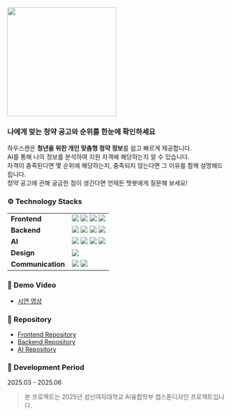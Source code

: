 <img src="https://github.com/user-attachments/assets/75ec9668-4042-4853-9a51-2398e52cb4e2" width="250" />

### 나에게 맞는 청약 공고와 순위를 한눈에 확인하세요
하우스캔은 **청년을 위한 개인 맞춤형 청약 정보**를 쉽고 빠르게 제공합니다. <br />
AI를 통해 나의 정보를 분석하여 지원 자격에 해당하는지 알 수 있습니다.  <br />
자격이 충족된다면 몇 순위에 해당하는지, 충족되지 않는다면 그 이유를 함께 설명해드립니다.  <br />
청약 공고에 관해 궁금한 점이 생긴다면 언제든 챗봇에게 질문해 보세요!

### ⚙ Technology Stacks
<table>
  <tr>
    <td><strong>Frontend</strong></td>
    <td>
      <img src="https://img.shields.io/badge/react-%2320232a.svg?style=for-the-badge&logo=react&logoColor=%2361DAFB" />
      <img src="https://img.shields.io/badge/styledcomponents-DB7093.svg?&style=for-the-badge&logo=styled-components&logoColor=white" />
      <img src="https://img.shields.io/badge/Axios-5A29E4?style=for-the-badge&logo=Axios&logoColor=white" />
      <img src="https://img.shields.io/badge/Vercel-000000?style=for-the-badge&logo=vercel&logoColor=white" />
    </td>
  </tr>
    <td><strong>Backend</strong></td>
    <td>
      <img src="https://img.shields.io/badge/django-092E20?style=for-the-badge&logo=django&logoColor=white" />
      <img src="https://img.shields.io/badge/Amazon%20EC2-FF9900?style=for-the-badge&logo=Amazon%20EC2&logoColor=white" />
      <img src="https://img.shields.io/badge/mysql-4479A1?style=for-the-badge&logo=mysql&logoColor=white" />
      <img src="https://img.shields.io/badge/redis-%23DD0031.svg?style=for-the-badge&logo=redis&logoColor=white"/>
    </td>
  </tr>
    <td><strong>AI</strong></td>
    <td>
      <img src="https://img.shields.io/badge/Flask-000000?style=for-the-badge&logo=Flask&logoColor=white" />
      <img src="https://img.shields.io/badge/Amazon%20EC2-FF9900?style=for-the-badge&logo=Amazon%20EC2&logoColor=white" />
      <img src="https://img.shields.io/badge/LangChain-2382bd4e?style=for-the-badge&logo=Microsoft%20OneDrive&logoColor=0078D4" />
      <img src="https://img.shields.io/badge/ChromaDB-FF6600?style=for-the-badge&logo=Microsoft%20OneDrive&logoColor=0078D4" />
  </td>
  </tr>
  <tr>
    <td><strong>Design</strong></td>
    <td>
      <img src="https://img.shields.io/badge/figma-F24E1E.svg?style=for-the-badge&logo=figma&logoColor=white" />
    </td>
  </tr>
  <tr>
    <td><strong>Communication</strong></td>
    <td>
      <img src="https://img.shields.io/badge/Notion-F3F3F3.svg?style=for-the-badge&logo=notion&logoColor=black" />
      <img src="https://img.shields.io/badge/Discord-7289DA?style=for-the-badge&logo=discord&logoColor=white" />
    </td>
  </tr>
</table>

### 📸 Demo Video
- <a href='https://youtu.be/jyJlv0aYP5U'>시연 영상</a>

### 🔗 Repository
- <a href='https://github.com/Houscan-dev/houscan-frontend'>Frontend Repository</a>
- <a href='https://github.com/Houscan-dev/houscan-backend'>Backend Repository</a>
- <a href='https://github.com/Houscan-dev/houscan-ai'>AI Repository</a>
      
### 📆 Development Period
2025.03 - 2025.06
<br/>
> 본 프로젝트는 2025년 성신여자대학교 AI융합학부 캡스톤디자인 프로젝트입니다.

